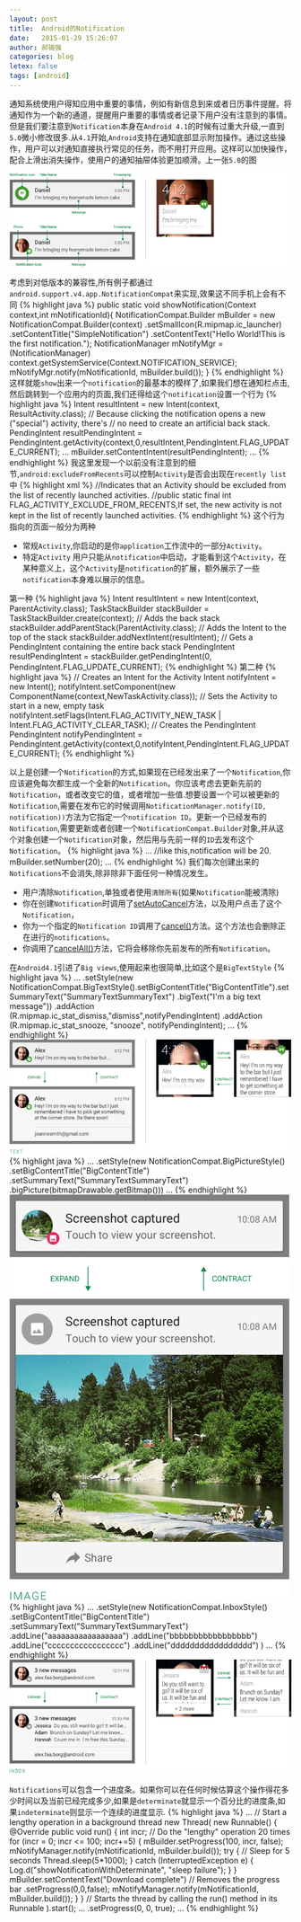 ```yaml
---
layout: post
title:  Android的Notification
date:   2015-01-29 15:26:07
author: 郝锡强
categories: blog
letex: false
tags: [android]
---
```

通知系统使用户得知应用中重要的事情，例如有新信息到来或者日历事件提醒。将通知作为一个新的通道，提醒用户重要的事情或者记录下用户没有注意到的事情。但是我们要注意到`Notification`本身在`Android 4.1`的时候有过重大升级,一直到`5.0`微小修改很多.从`4.1`开始,`Android`支持在通知底部显示附加操作。通过这些操作，用户可以对通知直接执行常见的任务，而不用打开应用。这样可以加快操作，配合上滑出消失操作，使用户的通知抽屉体验更加顺滑。上一张`5.0`的图

![notification01](/source/images/blog/notification01.jpg)
<!-- more -->

考虑到对低版本的兼容性,所有例子都通过`android.support.v4.app.NotificationCompat`来实现,效果这不同手机上会有不同
{% highlight java %}
public static void showNotification(Context context,int mNotificationId){
    NotificationCompat.Builder mBuilder =
            new NotificationCompat.Builder(context)
                    .setSmallIcon(R.mipmap.ic_launcher)
                    .setContentTitle("SimpleNotification")
                    .setContentText("Hello World!This is the first notification.");
    NotificationManager mNotifyMgr =
            (NotificationManager) context.getSystemService(Context.NOTIFICATION_SERVICE);
    mNotifyMgr.notify(mNotificationId, mBuilder.build());
}
{% endhighlight %}
这样就能`show`出来一个`notification`的最基本的模样了,如果我们想在通知栏点击,然后跳转到一个应用内的页面,我们还得给这个`notification`设置一个行为
{% highlight java %}
Intent resultIntent = new Intent(context, ResultActivity.class);
// Because clicking the notification opens a new ("special") activity, there's
// no need to create an artificial back stack.
PendingIntent resultPendingIntent = PendingIntent.getActivity(context,0,resultIntent,PendingIntent.FLAG_UPDATE_CURRENT);
...
mBuilder.setContentIntent(resultPendingIntent);
...
{% endhighlight %}
我这里发现一个以前没有注意到的细节,`android:excludeFromRecents`可以控制`Activity`是否会出现在`recently list`中
{% highlight xml %}
//Indicates that an Activity should be excluded from the list of recently launched activities.
//public static final int FLAG_ACTIVITY_EXCLUDE_FROM_RECENTS,If set, the new activity is not kept in the list of recently launched activities.
<activity android:name=".ResultActivity"
    android:launchMode="singleTask"
    android:taskAffinity=""
    android:excludeFromRecents="false"/>
{% endhighlight %}
这个行为指向的页面一般分为两种

* 常规`Activity`,你启动的是你`application`工作流中的一部分`Activity`。
* 特定`Activity` 用户只能从`notification`中启动，才能看到这个`Activity`，在某种意义上，这个`Activity`是`notification`的扩展，额外展示了一些`notification`本身难以展示的信息。

第一种
{% highlight java %}
Intent resultIntent = new Intent(context, ParentActivity.class);
TaskStackBuilder stackBuilder = TaskStackBuilder.create(context);
// Adds the back stack
stackBuilder.addParentStack(ParentActivity.class);
// Adds the Intent to the top of the stack
stackBuilder.addNextIntent(resultIntent);
// Gets a PendingIntent containing the entire back stack
PendingIntent resultPendingIntent =
        stackBuilder.getPendingIntent(0, PendingIntent.FLAG_UPDATE_CURRENT);
{% endhighlight %}
第二种
{% highlight java %}
// Creates an Intent for the Activity
Intent notifyIntent = new Intent();
notifyIntent.setComponent(new ComponentName(context,NewTaskActivity.class));
// Sets the Activity to start in a new, empty task
notifyIntent.setFlags(Intent.FLAG_ACTIVITY_NEW_TASK | Intent.FLAG_ACTIVITY_CLEAR_TASK);
// Creates the PendingIntent
PendingIntent notifyPendingIntent = PendingIntent.getActivity(context,0,notifyIntent,PendingIntent.FLAG_UPDATE_CURRENT);
{% endhighlight %}

以上是创建一个`Notification`的方式,如果现在已经发出来了一个`Notification`,你应该避免每次都生成一个全新的`Notification`。你应该考虑去更新先前的`Notification`，或者改变它的值，或者增加一些值.想要设置一个可以被更新的`Notification`,需要在发布它的时候调用`NotificationManager.notify(ID, notification))`方法为它指定一个`notification ID`。更新一个已经发布的`Notification`,需要更新或者创建一个`NotificationCompat.Builder`对象,并从这个对象创建一个`Notification`对象，然后用与先前一样的`ID`去发布这个`Notification`。
{% highlight java %}
...
//like this,notification will be 20.
mBuilder.setNumber(20);
...
{% endhighlight %}
我们每次创建出来的`Notifications`不会消失,除非除非下面任何一种情况发生。

* 用户清除`Notification`,单独或者使用`清除所有`(如果`Notification`能被清除)
* 你在创建`Notification`时调用了[setAutoCancel](http;//developer.android.com/reference/android/support/v4/app/NotificationCompat.Builder.html#setAutoCancel(boolean))方法，以及用户点击了这个`Notification`，
* 你为一个指定的`Notification ID`调用了[cancel()](http://developer.android.com/reference/android/app/NotificationManager.html#cancel(int))方法。这个方法也会删除正在进行的`notifications`。
* 你调用了[cancelAll()](http://developer.android.com/reference/android/app/NotificationManager.html#cancelAll())方法，它将会移除你先前发布的所有`Notification`。

在`Android4.1`引进了`Big views`,使用起来也很简单,比如这个是`BigTextStyle`
{% highlight java %}
...
.setStyle(new NotificationCompat.BigTextStyle().setBigContentTitle("BigContentTitle").setSummaryText("SummaryTextSummaryText")
        .bigText("I'm a big text message"))
.addAction (R.mipmap.ic_stat_dismiss,"dismiss",notifyPendingIntent)
.addAction (R.mipmap.ic_stat_snooze,
        "snooze", notifyPendingIntent);
...
{% endhighlight %}
![notification03](/source/images/blog/notification03.png)
{% highlight java %}
...
.setStyle(new NotificationCompat.BigPictureStyle()
            .setBigContentTitle("BigContentTitle")
            .setSummaryText("SummaryTextSummaryText")
            .bigPicture(bitmapDrawable.getBitmap()))
...
{% endhighlight %}
![notification05](/source/images/blog/notification05.png)
{% highlight java %}
...
.setStyle(new NotificationCompat.InboxStyle()
            .setBigContentTitle("BigContentTitle")
            .setSummaryText("SummaryTextSummaryText")
            .addLine("aaaaaaaaaaaaaaaaa")
            .addLine("bbbbbbbbbbbbbbbbb")
            .addLine("ccccccccccccccccc")
            .addLine("ddddddddddddddddd")
    )
...
{% endhighlight %}
![notification04](/source/images/blog/notification04.png)

`Notifications`可以包含一个进度条。如果你可以在任何时候估算这个操作得花多少时间以及当前已经完成多少,如果是`determinate`就显示一个百分比的进度条,如果`indeterminate`则显示一个连续的进度显示.
{% highlight java %}
...
// Start a lengthy operation in a background thread
new Thread(
    new Runnable() {
        @Override
        public void run() {
            int incr;
            // Do the "lengthy" operation 20 times
            for (incr = 0; incr <= 100; incr+=5) {
                mBuilder.setProgress(100, incr, false);
                mNotifyManager.notify(mNotificationId, mBuilder.build());
                try {
                    // Sleep for 5 seconds
                    Thread.sleep(5*1000);
                } catch (InterruptedException e) {
                    Log.d("showNotificationWithDeterminate", "sleep failure");
                }
            }
            mBuilder.setContentText("Download complete")
                    // Removes the progress bar
                    .setProgress(0,0,false);
            mNotifyManager.notify(mNotificationId, mBuilder.build());
        }
    }
// Starts the thread by calling the run() method in its Runnable
).start();
...
.setProgress(0, 0, true);
...
{% endhighlight %}
